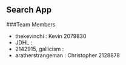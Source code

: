 ## Search App
###Team Members 
* thekevinchi         : Kevin       2079830
* JDHL                : 
* 2142915, gallicism  : 
* aratherstrangeman   : Christopher 2128878
